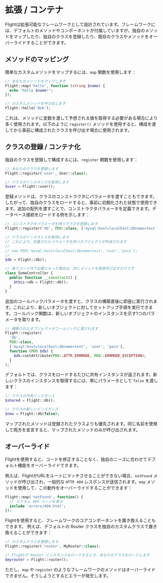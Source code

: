 # 拡張 / コンテナ

Flightは拡張可能なフレームワークとして設計されています。フレームワークには、デフォルトのメソッドやコンポーネントが付属していますが、独自のメソッドをマップしたり、独自のクラスを登録したり、既存のクラスやメソッドをオーバーライドすることができます。

## メソッドのマッピング

簡単なカスタムメソッドをマップするには、`map` 関数を使用します：

```php
// あなたのメソッドをマップします
Flight::map('hello', function (string $name) {
  echo "hello $name!";
});

// カスタムメソッドを呼び出します
Flight::hello('Bob');
```

これは、メソッドに変数を渡して予想される値を取得する必要がある場合により多く使用されます。以下のように `register()` メソッドを使用すると、構成を渡してから事前に構成されたクラスを呼び出す場合に使用されます。

## クラスの登録 / コンテナ化

独自のクラスを登録して構成するには、`register` 関数を使用します：

```php
// あなたのクラスを登録します
Flight::register('user', User::class);

// クラスのインスタンスを取得します
$user = Flight::user();
```

登録メソッドは、クラスのコンストラクタにパラメータを渡すこともできます。したがって、独自のクラスをロードすると、事前に初期化された状態で使用できます。追加の配列を渡すことで、コンストラクタパラメータを定義できます。データベース接続をロードする例を示します：

```php
// コンストラクタパラメータを持つクラスを登録します
Flight::register('db', PDO::class, ['mysql:host=localhost;dbname=test', 'user', 'pass']);

// クラスのインスタンスを取得します
// これにより、定義されたパラメータを持つオブジェクトが作成されます
//
// new PDO('mysql:host=localhost;dbname=test','user','pass');
//
$db = Flight::db();

// 後でコード内で必要になった場合は、同じメソッドを再度呼び出すだけです
class SomeController {
  public function __construct() {
    $this->db = Flight::db();
  }
}
```

追加のコールバックパラメータを渡すと、クラスの構築直後に即座に実行されます。これにより、新しいオブジェクトに対してセットアップ手順を実行できます。コールバック関数は、新しいオブジェクトのインスタンスを示す1つのパラメータを取ります。

```php
// 構築されたオブジェクトがコールバックに渡されます
Flight::register(
  'db',
  PDO::class,
  ['mysql:host=localhost;dbname=test', 'user', 'pass'],
  function (PDO $db) {
    $db->setAttribute(PDO::ATTR_ERRMODE, PDO::ERRMODE_EXCEPTION);
  }
);
```

デフォルトでは、クラスをロードするたびに共有インスタンスが返されます。新しいクラスのインスタンスを取得するには、単にパラメータとして `false` を渡します：

```php
// クラスの共有インスタンス
$shared = Flight::db();

// クラスの新しいインスタンス
$new = Flight::db(false);
```

マップされたメソッドは登録されたクラスよりも優先されます。同じ名前を使用して両方を宣言すると、マップされたメソッドのみが呼び出されます。

## オーバーライド

Flightを使用すると、コードを修正することなく、独自のニーズに合わせてデフォルト機能をオーバーライドできます。

例えば、FlightがURLをルートにマッチさせることができない場合、`notFound` メソッドが呼び出され、一般的な `HTTP 404` レスポンスが送信されます。`map` メソッドを使用して、この動作をオーバーライドすることができます：

```php
Flight::map('notFound', function() {
  // カスタム 404 ページを表示
  include 'errors/404.html';
});
```

Flightを使用すると、フレームワークのコアコンポーネントを置き換えることもできます。
例えば、デフォルトの Router クラスを独自のカスタムクラスで置き換えることができます：

```php
// カスタムクラスを登録します
Flight::register('router', MyRouter::class);

// Flightが Router インスタンスをロードするとき、あなたのクラスをロードします
$myrouter = Flight::router();
```

ただし、`map` や `register` のようなフレームワークのメソッドはオーバーライドできません。そうしようとするとエラーが発生します。  